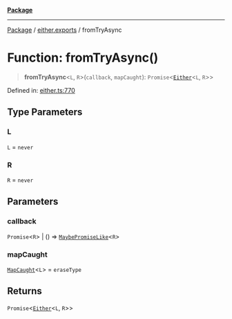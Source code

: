[**Package**](../../README.md)

***

[Package](../../modules.md) / [either.exports](../README.md) / fromTryAsync

# Function: fromTryAsync()

> **fromTryAsync**\<`L`, `R`\>(`callback`, `mapCaught`): `Promise`\<[`Either`](../type-aliases/Either.md)\<`L`, `R`\>\>

Defined in: [either.ts:770](https://github.com/AlexXanderGrib/monads-io/blob/d65e47796764202dffd7314b61c2ea9cedbb26e8/src/either.ts#L770)

## Type Parameters

### L

`L` = `never`

### R

`R` = `never`

## Parameters

### callback

`Promise`\<`R`\> | () => [`MaybePromiseLike`](../../types/type-aliases/MaybePromiseLike.md)\<`R`\>

### mapCaught

[`MapCaught`](../type-aliases/MapCaught.md)\<`L`\> = `eraseType`

## Returns

`Promise`\<[`Either`](../type-aliases/Either.md)\<`L`, `R`\>\>

